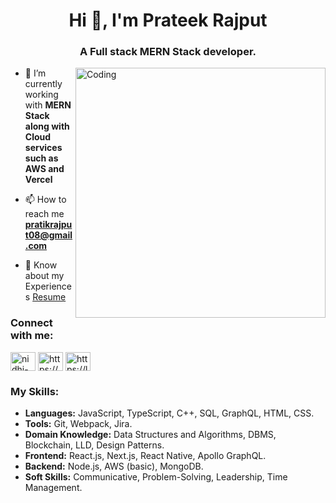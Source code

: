 
<h1 align="center">Hi 👋, I'm Prateek Rajput</h1>
<h3 align="center">A Full stack MERN Stack developer.</h3>
<img align="right" alt="Coding" width="400" src="https://i.giphy.com/13HgwGsXF0aiGY.webp">

- 🌱 I’m currently working with **MERN Stack along with Cloud services such as AWS and Vercel**

- 📫 How to reach me **pratikrajput08@gmail.com**

- 📄 Know about my Experiences [Resume](https://drive.google.com/file/d/1o5cmXNDmfEYFQo_BCAA9vN9bNiiytXWv/view?usp=sharing)

<h3 align="left">Connect with me:</h3>
<p align="left">
<a href="https://www.linkedin.com/in/prateek-rajput-0013a31b3" target="blank"><img align="center" src="https://raw.githubusercontent.com/rahuldkjain/github-profile-readme-generator/master/src/images/icons/Social/linked-in-alt.svg" alt="nidhi-p-89090b211" height="30" width="40" /></a>
<a href="https://www.instagram.com/nprateekrajput_/" target="blank"><img align="center" src="https://raw.githubusercontent.com/rahuldkjain/github-profile-readme-generator/master/src/images/icons/Social/instagram.svg" alt="https://www.instagram.com/nprateekrajput_/" height="30" width="40" /></a>
<a href="https://leetcode.com/prateekrajput_2k19ee192/" target="blank"><img align="center" src="https://raw.githubusercontent.com/rahuldkjain/github-profile-readme-generator/master/src/images/icons/Social/leet-code.svg" alt="https://leetcode.com/prateekrajput_2k19ee192/" height="30" width="40" /></a>
</p>

<h3 align="left">My Skills:</h3>
<ul>
  <li><strong>Languages:</strong> JavaScript, TypeScript, C++, SQL, GraphQL, HTML, CSS.</li>
  <li><strong>Tools:</strong> Git, Webpack, Jira.</li>
  <li><strong>Domain Knowledge:</strong> Data Structures and Algorithms, DBMS, Blockchain, LLD, Design Patterns.</li>
  <li><strong>Frontend:</strong> React.js, Next.js, React Native, Apollo GraphQL.</li>
  <li><strong>Backend:</strong> Node.js, AWS (basic), MongoDB.</li>
  <li><strong>Soft Skills:</strong> Communicative, Problem-Solving, Leadership, Time Management.</li>
</ul>




